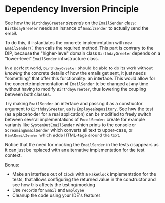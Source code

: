 # Dependency Inversion Principle

See how the `BirthdayGreeter` _depends_ on the `EmailSender` class: `BirthdayGreeter` needs an instance of `EmailSender` to actually send the email.

To do this, it instantiates the concrete implementation with `new EmailSender()` then calls the required method. This part is contrary to the DIP, because the "higher-level" domain class `BirthdayGreeter` depends on a "lower-level" `EmailSender` infrastructure class.

In a perfect world, `BirthdayGreeter` should be able to do its work without _knowing_ the concrete details of how the emails get sent, it just needs "something" that offer this functionality: an interface. This would allow for the concrete implementation of `EmailSender` to be changed at any time without having to modify `BirthdayGreeter`, thus lowering the coupling between both classes.

Try making `EmailSender` an interface and passing it as a constructor argument to `BirthdayGreeter`, as is `EmployeeRepository`. See how the test (as a placeholder for a real application) can be modified to freely switch between several implementations of `EmailSender`: create for example variants like `SystemOutEmailSender` which prints to the console or `ScreamingEmailSender` which converts all text to upper-case, or `HtmlEmailSender` which adds HTML-tags around the text.

Notice that the need for mocking the `EmailSender` in the tests disappears as it can just be replaced with an alternative implementation for the test context.

Bonus:
* Make an interface out of `Clock` with a `FakeClock` implementation for the tests, that allows configuring the returned value in the constructor and see how this affects the testing/mocking
* Use `record`s for `Email` and `Employee`
* Cleanup the code using your IDE's features
